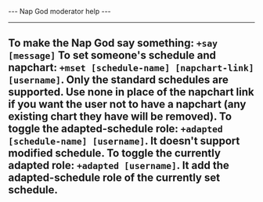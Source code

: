 --- Nap God moderator help ---

-----------------------------------------------
**To make the Nap God say something**: `+say [message]`
**To set someone's schedule and napchart**: `+mset [schedule-name] [napchart-link] [username]`. Only the standard schedules are supported. Use none in place of the napchart link if you want the user not to have a napchart (any existing chart they have will be removed).
**To toggle the adapted-schedule role**: `+adapted [schedule-name] [username]`. It doesn't support modified schedule.
**To toggle the currently adapted role**: `+adapted [username]`. It add the adapted-schedule role of the currently set schedule. 
-----------------------------------------------

